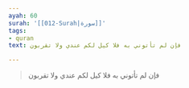 ```yaml
---
ayah: 60
surah: '[[012-Surah|سورة]]'
tags:
- quran
text: فإن لم تأتوني به فلا كيل لكم عندي ولا تقربون

---
```

> فإن لم تأتوني به فلا كيل لكم عندي ولا تقربون
